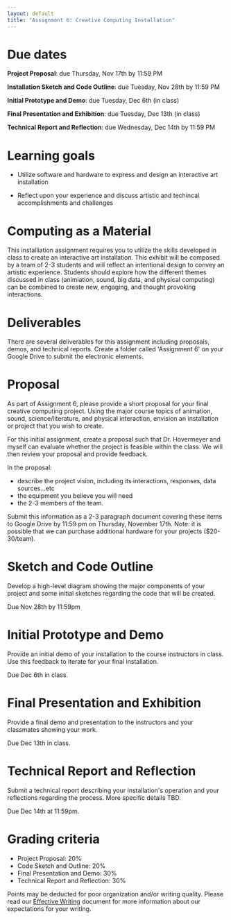 ```yaml
---
layout: default
title: "Assignment 6: Creative Computing Installation"
---
```


# Due dates

**Project Proposal**: due Thursday, Nov 17th by 11:59 PM

**Installation Sketch and Code Outline**: due Tuesday, Nov 28th by 11:59 PM

**Initial Prototype and Demo**: due Tuesday, Dec 6th (in class)

**Final Presentation and Exhibition**: due Tuesday, Dec 13th (in class)

**Technical Report and Reflection**: due Wednesday, Dec 14th by 11:59 PM

# Learning goals

* Utilize software and hardware to express and design an interactive art installation

* Reflect upon your experience and discuss artistic and techincal accomplishments and challenges

# Computing as a Material
This installiation assignment requires you to utilize the skills developed in class to create an interactive art installation. This exhibit will be composed by a team of 2-3 students and will reflect an intentional design to convey an artistic experience. Students should explore how the different themes discussed in class (animiation, sound, big data, and physical computing) can be combined to create new, engaging, and thought provoking interactions.

# Deliverables

There are several deliverables for this assignment including proposals, demos, and technical reports. Create a folder called 'Assignment 6' on your Google Drive to submit the electronic elements.

# Proposal

As part of Assignment 6, please provide a short proposal for your final creative computing project. Using the major course topics of animation, sound, science/literature, and physical interaction, envision an installation or project that you wish to create. 

For this initial assignment, create a proposal such that Dr. Hovermeyer and myself can evaluate whether the project is feasible within the class. We will then review your proposal and provide feedback. 

In the proposal: 
  * describe the project vision, including its interactions, responses, data sources...etc
  * the equipment you believe you will need
  * the 2-3 members of the team. 
  
Submit this information as a 2-3 paragraph document covering these items to Google Drive by 11:59 pm on Thursday, November 17th. Note: it is possible that we can purchase additional hardware for your projects ($20-30/team). 

# Sketch and Code Outline
Develop a high-level diagram showing the major components of your project and some initial sketches regarding the code that will be created.

Due Nov 28th by 11:59pm

# Initial Prototype and Demo
Provide an initial demo of your installation to the course instructors in class. Use this feedback to iterate for your final installation.

Due Dec 6th in class.

# Final Presentation and Exhibition
Provide a final demo and presentation to the instructors and your classmates showing your work. 

Due Dec 13th in class.

# Technical Report and Reflection
Submit a technical report describing your installation's operation and your reflections regarding the process. More specific details TBD.

Due Dec 14th at 11:59pm.


# Grading criteria

* Project Proposal: 20%
* Code Sketch and Outline: 20%
* Final Presentation and Demo: 30%
* Technical Report and Reflection: 30%

Points may be deducted for poor organization and/or writing quality.  Please read our [Effective Writing](../outcomes/writing.html) document for more information about our expectations for your writing.


<!--
Your essay will be graded as follows:

* Stating your position: up to 15 points
* Arguments in support of your position: up to 40 points
* Citing appropriate evidence (including at least one additional source): up to 15 points
* Conclusions: up to 15 points
* List of works cited: up to 15 points
-->

<!-- vim:set wrap: ­-->
<!-- vim:set linebreak: -->
<!-- vim:set nolist: -->
